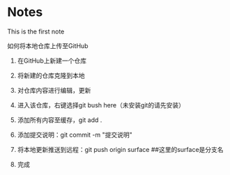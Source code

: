 # Notes



This is the first note

如何将本地仓库上传至GitHub

1. 在GitHub上新建一个仓库

2. 将新建的仓库克隆到本地

3. 对仓库内容进行编辑，更新

4. 进入该仓库，右键选择git bush here（未安装git的请先安装）

5. 添加所有内容至缓存，git add .

6. 添加提交说明：git commit -m "提交说明"

7. 将本地更新推送到远程：git push origin surface   ##这里的surface是分支名

8. 完成

   